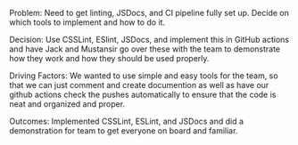 Problem: Need to get linting, JSDocs, and CI pipeline fully set up. Decide on which tools to implement and how to do it.

Decision: Use CSSLint, ESlint, JSDocs, and implement this in GitHub actions and have Jack and Mustansir go over these with the team to demonstrate how they work and how they should be used properly. 

Driving Factors: We wanted to use simple and easy tools for the team, so that we can just comment and create documention as well as have our github actions check the pushes automatically to ensure that the code is neat and organized and proper. 

Outcomes: Implemented CSSLint, ESLint, and JSDocs and did a demonstration for team to get everyone on board and familiar. 